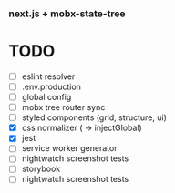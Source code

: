 ### next.js + mobx-state-tree

# TODO

- [ ] eslint resolver
- [ ] .env.production
- [ ] global config
- [ ] mobx tree router sync
- [ ] styled components (grid, structure, ui)
- [x] css normalizer ( -> injectGlobal)
- [x] jest
- [ ] service worker generator
- [ ] nightwatch screenshot tests
- [ ] storybook
- [ ] nightwatch screenshot tests

